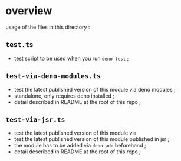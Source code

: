 # overview

usage of the files in this directory :

## `test.ts`
- test script to be used when you run `deno test` ;

## `test-via-deno-modules.ts`
- test the latest published version of this module via deno modules ; 
- standalone, only requires deno installed ; 
- detail described in README at the root of this repo ; 

## `test-via-jsr.ts`
- test the latest published version of this module via  
- test the latest published version of this module published in jsr ; 
- the module has to be added via `deno add` beforehand ;
- detail described in README at the root of this repo ; 
